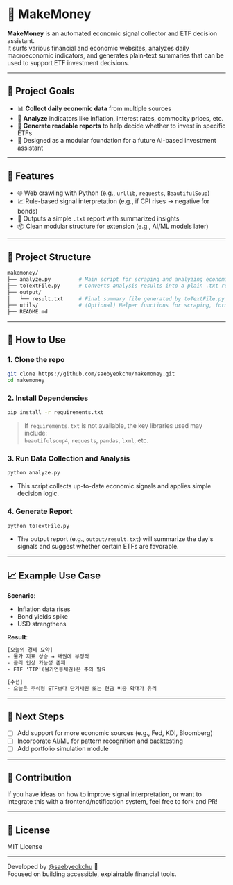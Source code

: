 # 💸 MakeMoney

**MakeMoney** is an automated economic signal collector and ETF decision assistant.  
It surfs various financial and economic websites, analyzes daily macroeconomic indicators, and generates plain-text summaries that can be used to support ETF investment decisions.

---

## 🧠 Project Goals

- 📊 **Collect daily economic data** from multiple sources
- 🤖 **Analyze** indicators like inflation, interest rates, commodity prices, etc.
- 📁 **Generate readable reports** to help decide whether to invest in specific ETFs
- 🧱 Designed as a modular foundation for a future AI-based investment assistant

---

## 🔧 Features

- 🌐 Web crawling with Python (e.g., `urllib`, `requests`, `BeautifulSoup`)
- 📈 Rule-based signal interpretation (e.g., if CPI rises → negative for bonds)
- 🧾 Outputs a simple `.txt` report with summarized insights
- 📦 Clean modular structure for extension (e.g., AI/ML models later)

---

## 📁 Project Structure

```bash
makemoney/
├── analyze.py         # Main script for scraping and analyzing economic data
├── toTextFile.py      # Converts analysis results into a plain .txt report
├── output/
│   └── result.txt     # Final summary file generated by toTextFile.py
├── utils/             # (Optional) Helper functions for scraping, formatting, etc.
├── README.md
```

---

## 🚀 How to Use

### 1. Clone the repo

```bash
git clone https://github.com/saebyeokchu/makemoney.git
cd makemoney
```

### 2. Install Dependencies

```bash
pip install -r requirements.txt
```

> If `requirements.txt` is not available, the key libraries used may include:  
> `beautifulsoup4`, `requests`, `pandas`, `lxml`, etc.

### 3. Run Data Collection and Analysis

```bash
python analyze.py
```

- This script collects up-to-date economic signals and applies simple decision logic.

### 4. Generate Report

```bash
python toTextFile.py
```

- The output report (e.g., `output/result.txt`) will summarize the day's signals and suggest whether certain ETFs are favorable.

---

## 📈 Example Use Case

**Scenario**:  
- Inflation data rises  
- Bond yields spike  
- USD strengthens

**Result**:
```txt
[오늘의 경제 요약]
- 물가 지표 상승 → 채권에 부정적
- 금리 인상 가능성 존재
- ETF 'TIP'(물가연동채권)은 주의 필요

[추천]
- 오늘은 주식형 ETF보다 단기채권 또는 현금 비중 확대가 유리
```

---

## 🧩 Next Steps

- [ ] Add support for more economic sources (e.g., Fed, KDI, Bloomberg)
- [ ] Incorporate AI/ML for pattern recognition and backtesting
- [ ] Add portfolio simulation module

---

## 🙌 Contribution

If you have ideas on how to improve signal interpretation, or want to integrate this with a frontend/notification system, feel free to fork and PR!

---

## 📄 License

MIT License

---

Developed by [@saebyeokchu](https://github.com/saebyeokchu) 🌅  
Focused on building accessible, explainable financial tools.
```
